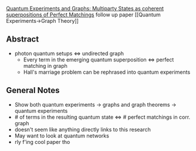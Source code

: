[Quantum Experiments and Graphs: Multiparty States as coherent superpositions of Perfect Matchings](https://arxiv.org/abs/1705.06646)
follow up paper [[Quantum Experiments->Graph Theory]]
## Abstract
- photon quantum setups $\iff$ undirected graph
	- Every term in the emerging quantum superposition $\iff$ perfect matching in graph
	- Hall's marriage problem can be rephrased into quantum experiments
## General Notes
- Show both quantum experiments $\to$ graphs and graph theorems $\to$ quantum experiments
- $\#$ of terms in the resulting quantum state $\iff$ $\#$ perfect matchings in corr. graph
- doesn't seem like anything directly links to this research
- May want to look at quantum networks
- rly f'ing cool paper tho